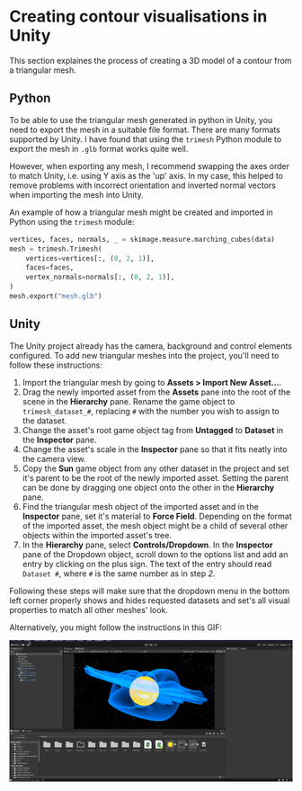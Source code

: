 # Creating contour visualisations in Unity

This section explaines the process of creating a 3D model of a contour from a triangular mesh.

## Python
To be able to use the triangular mesh generated in python in Unity, you need to export the mesh in a suitable file format. There are many formats supported by Unity. I have found that using the `trimesh` Python module to export the mesh in `.glb` format works quite well.

However, when exporting any mesh, I recommend swapping the axes order to match Unity, i.e. using Y axis as the 'up' axis. In my case, this helped to remove problems with incorrect orientation and inverted normal vectors when importing the mesh into Unity.

An example of how a triangular mesh might be created and imported in Python using the `trimesh` module:
``` python
vertices, faces, normals, _ = skimage.measure.marching_cubes(data)
mesh = trimesh.Trimesh(
    vertices=vertices[:, (0, 2, 1)],
    faces=faces,
    vertex_normals=normals[:, (0, 2, 1)],
)
mesh.export("mesh.glb")

```

## Unity
The Unity project already has the camera, background and control elements configured. To add new triangular meshes into the project, you'll need to follow these instructions:

1. Import the triangular mesh by going to **Assets > Import New Asset...**.
2. Drag the newly imported asset from the **Assets** pane into the root of the scene in the **Hierarchy** pane. Rename the game object to `trimesh_dataset_#`, replacing `#` with the number you wish to assign to the dataset.
3. Change the asset's root game object tag from **Untagged** to **Dataset** in the **Inspector** pane.
4. Change the asset's scale in the **Inspector** pane so that it fits neatly into the camera view.
5. Copy the **Sun** game object from any other dataset in the project and set it's parent to be the root of the newly imported asset. Setting the parent can be done by dragging one object onto the other in the **Hierarchy** pane.
6. Find the triangular mesh object of the imported asset and in the **Inspector** pane, set it's material to **Force Field**. Depending on the format of the imported asset, the mesh object might be a child of several other objects within the imported asset's tree.
7. In the **Hierarchy** pane, select **Controls/Dropdown**. In the **Inspector** pane of the Dropdown object, scroll down to the options list and add an entry by clicking on the plus sign. The text of the entry should read `Dataset #`, where `#` is the same number as in step *2.*

Following these steps will make sure that the dropdown menu in the bottom left corner properly shows and hides requested datasets and set's all visual properties to match all other meshes' look.

Alternatively, you might follow the instructions in this GIF:

![A gif guide](./Unity%20Guide.gif)
